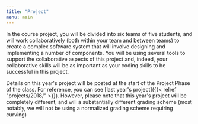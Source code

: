 ```yaml
---
title: "Project"
menu: main
---
```


In the course project, you will be divided into six teams of five students, and will work collaboratively (both within your team and between teams) to create a complex software system that will involve designing and implementing a number of components. You will be using several tools to support the collaborative aspects of this project and, indeed, your collaborative skills will be as important as your coding skills to be successful in this project.

Details on this year's project will be posted at the start of the Project Phase of the class. For reference, you can see [last year's project]({{< relref "projects/2018/" >}}). However, please note that this year's project will be completely different, and will a substantially different grading scheme (most notably, we will not be using a normalized grading scheme requiring curving)





